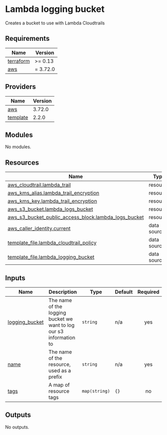 # Lambda logging bucket

Creates a bucket to use with Lambda Cloudtrails

<!-- BEGIN_TF_DOCS -->
## Requirements

| Name | Version |
|------|---------|
| <a name="requirement_terraform"></a> [terraform](#requirement\_terraform) | >= 0.13 |
| <a name="requirement_aws"></a> [aws](#requirement\_aws) | = 3.72.0 |

## Providers

| Name | Version |
|------|---------|
| <a name="provider_aws"></a> [aws](#provider\_aws) | 3.72.0 |
| <a name="provider_template"></a> [template](#provider\_template) | 2.2.0 |

## Modules

No modules.

## Resources

| Name | Type |
|------|------|
| [aws_cloudtrail.lambda_trail](https://registry.terraform.io/providers/hashicorp/aws/3.72.0/docs/resources/cloudtrail) | resource |
| [aws_kms_alias.lambda_trail_encryption](https://registry.terraform.io/providers/hashicorp/aws/3.72.0/docs/resources/kms_alias) | resource |
| [aws_kms_key.lambda_trail_encryption](https://registry.terraform.io/providers/hashicorp/aws/3.72.0/docs/resources/kms_key) | resource |
| [aws_s3_bucket.lambda_logs_bucket](https://registry.terraform.io/providers/hashicorp/aws/3.72.0/docs/resources/s3_bucket) | resource |
| [aws_s3_bucket_public_access_block.lambda_logs_bucket](https://registry.terraform.io/providers/hashicorp/aws/3.72.0/docs/resources/s3_bucket_public_access_block) | resource |
| [aws_caller_identity.current](https://registry.terraform.io/providers/hashicorp/aws/3.72.0/docs/data-sources/caller_identity) | data source |
| [template_file.lambda_cloudtrail_policy](https://registry.terraform.io/providers/hashicorp/template/latest/docs/data-sources/file) | data source |
| [template_file.lambda_logging_bucket](https://registry.terraform.io/providers/hashicorp/template/latest/docs/data-sources/file) | data source |

## Inputs

| Name | Description | Type | Default | Required |
|------|-------------|------|---------|:--------:|
| <a name="input_logging_bucket"></a> [logging\_bucket](#input\_logging\_bucket) | The name of the logging bucket we want to log our s3 information to | `string` | n/a | yes |
| <a name="input_name"></a> [name](#input\_name) | The name of the resource, used as a prefix | `string` | n/a | yes |
| <a name="input_tags"></a> [tags](#input\_tags) | A map of resource tags | `map(string)` | `{}` | no |

## Outputs

No outputs.
<!-- END_TF_DOCS -->
